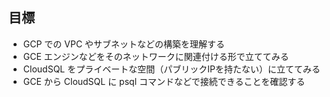 ## 目標
- GCP での VPC やサブネットなどの構築を理解する
- GCE エンジンなどをそのネットワークに関連付ける形で立ててみる
- CloudSQL をプライベートな空間（パブリックIPを持たない）に立ててみる
- GCE から CloudSQL に psql コマンドなどで接続できることを確認する
